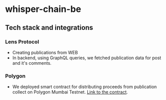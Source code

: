 # whisper-chain-be

## Tech stack and integrations
### Lens Protocol
- Creating publications from WEB
- In backend, using GraphQL queries, we fetched publication data for post and it's comments.

### Polygon
- We deployed smart contract for distributing proceeds from publication collect on Polygon Mumbai Testnet.
[Link to the contract](https://mumbai.polygonscan.com/address/0x6F2cAAF4bF579847C7A1947c99BA5b8eFe7f3e6e).

